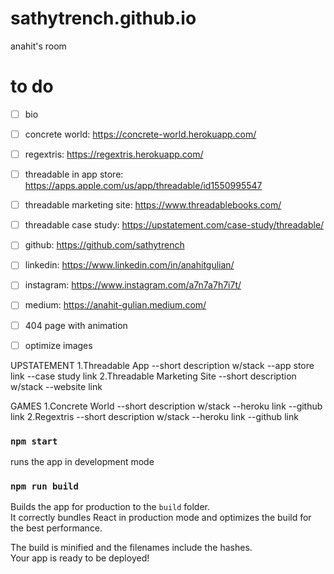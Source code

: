 # sathytrench.github.io
anahit's room

# to do
- [ ] bio
- [ ] concrete world: https://concrete-world.herokuapp.com/
- [ ] regextris: https://regextris.herokuapp.com/
- [ ] threadable in app store: https://apps.apple.com/us/app/threadable/id1550995547
- [ ] threadable marketing site: https://www.threadablebooks.com/
- [ ] threadable case study: https://upstatement.com/case-study/threadable/
- [ ] github: https://github.com/sathytrench
- [ ] linkedin: https://www.linkedin.com/in/anahitgulian/
- [ ] instagram: https://www.instagram.com/a7n7a7h7i7t/
- [ ] medium: https://anahit-gulian.medium.com/
- [ ] 404 page with animation
- [ ] optimize images


UPSTATEMENT
1.Threadable App
--short description w/stack
--app store link
--case study link
2.Threadable Marketing Site
--short description w/stack
--website link

GAMES
1.Concrete World
--short description w/stack
--heroku link
--github link
2.Regextris
--short description w/stack
--heroku link
--github link

### `npm start` 

runs the app in development mode

### `npm run build`

Builds the app for production to the `build` folder.\
It correctly bundles React in production mode and optimizes the build for the best performance.

The build is minified and the filenames include the hashes.\
Your app is ready to be deployed!
